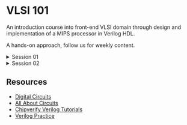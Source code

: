 
# VLSI 101

An introduction course into front-end VLSI domain through design and implementation of a MIPS processor in Verilog HDL.

A hands-on approach, follow us for weekly content.

<details>
<summary>Session 01</summary>
<br>
  New to the world of VLSI? <br>
  New to the world of Computer Arch and Organization? <br>
  Want to know what a processor is? <br>
  Watch this: <a href="https://youtu.be/AupIYlntl3M?si=rqSnJue8oC1PJcy8">1. Getting Started with MIPS</a>
  
<br>
</details>

<details>
<summary>Session 02</summary>
<br>
  What is an Instruction? <br>
  What is an Instruction Set? <br>
  What is an Instruction Set Architecture? <br>
  Watch this: <a href="https://www.youtube.com/watch?v=z86tduEf4AY">2. Moving on with Instruction Set</a>
  
<br>
</details>

## Resources

 - [Digital Circuits](https://learn.circuitverse.org/docs/binary-algebra/)
 - [All About Circuits](https://www.allaboutcircuits.com/)
 - [Chipverify Verilog Tutorials](https://www.chipverify.com/verilog/verilog-tutorial)
 - [Verilog Practice](https://hdlbits.01xz.net/wiki/Main_Page)
